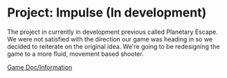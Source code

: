 # Project: Impulse (In development)

The project in currently in development previous called Planetary Escape. We were not satisfied with the direction our game was heading in so we decided to reiterate on the original idea. We're going to be redesigning the game to a more fluid, movement based shooter.

[Game Doc/Information](https://www.notion.so/Project-Impulse-4aa5f0f7ebca410686088b78092027fe)
